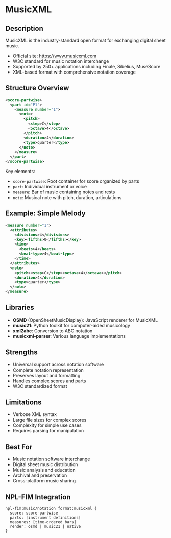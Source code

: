 # MusicXML

## Description
MusicXML is the industry-standard open format for exchanging digital sheet music.
- Official site: https://www.musicxml.com
- W3C standard for music notation interchange
- Supported by 250+ applications including Finale, Sibelius, MuseScore
- XML-based format with comprehensive notation coverage

## Structure Overview
```xml
<score-partwise>
  <part id="P1">
    <measure number="1">
      <note>
        <pitch>
          <step>C</step>
          <octave>4</octave>
        </pitch>
        <duration>4</duration>
        <type>quarter</type>
      </note>
    </measure>
  </part>
</score-partwise>
```

Key elements:
- `score-partwise`: Root container for score organized by parts
- `part`: Individual instrument or voice
- `measure`: Bar of music containing notes and rests
- `note`: Musical note with pitch, duration, articulations

## Example: Simple Melody
```xml
<measure number="1">
  <attributes>
    <divisions>4</divisions>
    <key><fifths>0</fifths></key>
    <time>
      <beats>4</beats>
      <beat-type>4</beat-type>
    </time>
  </attributes>
  <note>
    <pitch><step>C</step><octave>4</octave></pitch>
    <duration>4</duration>
    <type>quarter</type>
  </note>
</measure>
```

## Libraries
- **OSMD** (OpenSheetMusicDisplay): JavaScript renderer for MusicXML
- **music21**: Python toolkit for computer-aided musicology
- **xml2abc**: Conversion to ABC notation
- **musicxml-parser**: Various language implementations

## Strengths
- Universal support across notation software
- Complete notation representation
- Preserves layout and formatting
- Handles complex scores and parts
- W3C standardized format

## Limitations
- Verbose XML syntax
- Large file sizes for complex scores
- Complexity for simple use cases
- Requires parsing for manipulation

## Best For
- Music notation software interchange
- Digital sheet music distribution
- Music analysis and education
- Archival and preservation
- Cross-platform music sharing

## NPL-FIM Integration
```
npl-fim:music/notation format:musicxml {
  score: score-partwise
  parts: [instrument definitions]
  measures: [time-ordered bars]
  render: osmd | music21 | native
}
```